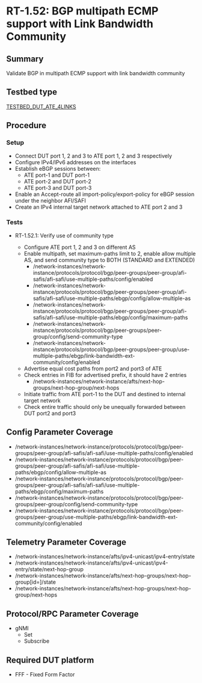 # RT-1.52: BGP multipath ECMP support with Link Bandwidth Community

## Summary

Validate BGP in multipath ECMP support with link bandwidth community

## Testbed type

[TESTBED_DUT_ATE_4LINKS](https://github.com/openconfig/featureprofiles/blob/main/topologies/atedut_4.testbed)

## Procedure

### Setup

*   Connect DUT port 1, 2 and 3 to ATE port 1, 2 and 3 respectively
*   Configure IPv4/IPv6 addresses on the interfaces
*   Establish eBGP sessions between:
    *   ATE port-1 and DUT port-1
    *   ATE port-2 and DUT port-2
    *   ATE port-3 and DUT port-3
*   Enable an Accept-route all import-policy/export-policy for eBGP session
    under the neighbor AFI/SAFI
*   Create an IPv4 internal target network attached to ATE port 2 and 3

### Tests

*   RT-1.52.1: Verify use of community type

    *   Configure ATE port 1, 2 and 3 on different AS
    *   Enable multipath, set maximum-paths limit to 2, enable allow multiple
        AS, and send community type to BOTH (STANDARD and EXTENDED)
        *   /network-instances/network-instance/protocols/protocol/bgp/peer-groups/peer-group/afi-safis/afi-safi/use-multiple-paths/config/enabled
        *   /network-instances/network-instance/protocols/protocol/bgp/peer-groups/peer-group/afi-safis/afi-safi/use-multiple-paths/ebgp/config/allow-multiple-as
        *   /network-instances/network-instance/protocols/protocol/bgp/peer-groups/peer-group/afi-safis/afi-safi/use-multiple-paths/ebgp/config/maximum-paths
        *   /network-instances/network-instance/protocols/protocol/bgp/peer-groups/peer-group/config/send-community-type
        *   /network-instances/network-instance/protocols/protocol/bgp/peer-groups/peer-group/use-multiple-paths/ebgp/link-bandwidth-ext-community/config/enabled
    *   Advertise equal cost paths from port2 and port3 of ATE
    *   Check entries in FIB for advertised prefix, it should have 2 entries
        *   /network-instances/network-instance/afts/next-hop-groups/next-hop-group/next-hops
    *   Initiate traffic from ATE port-1 to the DUT and destined to internal
        target network
    *   Check entire traffic should only be unequally forwarded between DUT
        port2 and port3

## Config Parameter Coverage

*   /network-instances/network-instance/protocols/protocol/bgp/peer-groups/peer-group/afi-safis/afi-safi/use-multiple-paths/config/enabled
*   /network-instances/network-instance/protocols/protocol/bgp/peer-groups/peer-group/afi-safis/afi-safi/use-multiple-paths/ebgp/config/allow-multiple-as
*   /network-instances/network-instance/protocols/protocol/bgp/peer-groups/peer-group/afi-safis/afi-safi/use-multiple-paths/ebgp/config/maximum-paths
*   /network-instances/network-instance/protocols/protocol/bgp/peer-groups/peer-group/config/send-community-type
*   /network-instances/network-instance/protocols/protocol/bgp/peer-groups/peer-group/use-multiple-paths/ebgp/link-bandwidth-ext-community/config/enabled

## Telemetry Parameter Coverage

*   /network-instances/network-instance/afts/ipv4-unicast/ipv4-entry/state
*   /network-instances/network-instance/afts/ipv4-unicast/ipv4-entry/state/next-hop-group
*   /network-instances/network-instance/afts/next-hop-groups/next-hop-group[id=<id>]/state
*   /network-instances/network-instance/afts/next-hop-groups/next-hop-group/next-hops

## Protocol/RPC Parameter Coverage

*   gNMI
    *   Set
    *   Subscribe

## Required DUT platform

*   FFF - Fixed Form Factor

